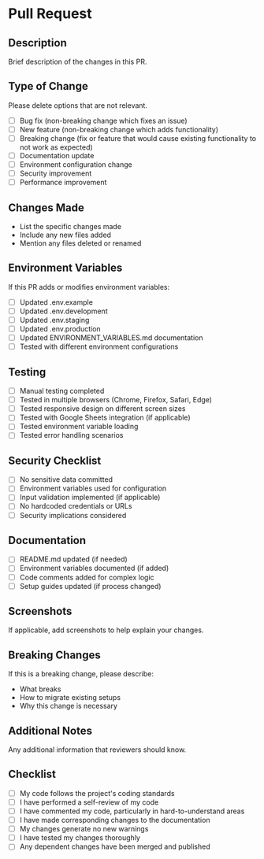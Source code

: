 # Pull Request

## Description
Brief description of the changes in this PR.

## Type of Change
Please delete options that are not relevant.

- [ ] Bug fix (non-breaking change which fixes an issue)
- [ ] New feature (non-breaking change which adds functionality)
- [ ] Breaking change (fix or feature that would cause existing functionality to not work as expected)
- [ ] Documentation update
- [ ] Environment configuration change
- [ ] Security improvement
- [ ] Performance improvement

## Changes Made
- List the specific changes made
- Include any new files added
- Mention any files deleted or renamed

## Environment Variables
If this PR adds or modifies environment variables:

- [ ] Updated .env.example
- [ ] Updated .env.development
- [ ] Updated .env.staging  
- [ ] Updated .env.production
- [ ] Updated ENVIRONMENT_VARIABLES.md documentation
- [ ] Tested with different environment configurations

## Testing
- [ ] Manual testing completed
- [ ] Tested in multiple browsers (Chrome, Firefox, Safari, Edge)
- [ ] Tested responsive design on different screen sizes
- [ ] Tested with Google Sheets integration (if applicable)
- [ ] Tested environment variable loading
- [ ] Tested error handling scenarios

## Security Checklist
- [ ] No sensitive data committed
- [ ] Environment variables used for configuration
- [ ] Input validation implemented (if applicable)
- [ ] No hardcoded credentials or URLs
- [ ] Security implications considered

## Documentation
- [ ] README.md updated (if needed)
- [ ] Environment variables documented (if added)
- [ ] Code comments added for complex logic
- [ ] Setup guides updated (if process changed)

## Screenshots
If applicable, add screenshots to help explain your changes.

## Breaking Changes
If this is a breaking change, please describe:
- What breaks
- How to migrate existing setups
- Why this change is necessary

## Additional Notes
Any additional information that reviewers should know.

## Checklist
- [ ] My code follows the project's coding standards
- [ ] I have performed a self-review of my code
- [ ] I have commented my code, particularly in hard-to-understand areas
- [ ] I have made corresponding changes to the documentation
- [ ] My changes generate no new warnings
- [ ] I have tested my changes thoroughly
- [ ] Any dependent changes have been merged and published
